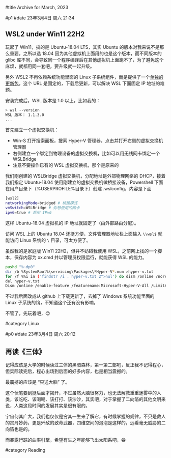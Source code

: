 #title Archive for March, 2023

#p1
#date 23年3月4日 周六 21:34

## WSL2 under Win11 22H2

玩起了 Win11，搞的是 Ubuntu-18.04 LTS，其实 Ubuntu 的版本对我来说不是那么重要，之所以选 18.04 因为其他虚拟机上面用的也是这个版本，而不同版本的 glibc 库不同，会导致同一个程序编译后在其他虚拟机上面跑不了，为了避免这个麻烦，就都用同一套吧，要升级就一起升级。

另外 WSL2 不再依赖系统功能里面的 Linux 子系统组件，而是提供了一个[单独的更新包](https://link.zhihu.com/?target=https%3A//github.com/microsoft/WSL/releases)，这个 URL 是固定的，下载后更新，可以解决 WSL 下面固定 IP 地址的难题。

安装完成后，WSL 版本是 1.0 以上，比如我的：

```sh
> wsl --version
WSL 版本： 1.1.3.0
...
```

首先建立一个虚拟交换机：

- Win-S 打开搜索面板，搜索 Hyper-V 管理器，点击并打开右侧的虚拟交换机管理器
- 右侧建立一个绑定到物理设备的虚拟交换机，比如可以用无线网卡绑定一个 WSLBridge
- 注意不要操作已有的 WSL 虚拟交换机，那个是原来的

我们刚创建的 WSLBridge 虚拟交换机，分配地址是外部物理网络的 DHCP，接着我们指定 Ubuntu-18.04 使用刚建立的虚拟交换机做桥接设备，Powershell 下面在用户目录下（%USERPROFILE%目录下）创建 .wslconfig，内容是下面

```sh
[wsl2]
networkingMode=bridged # 桥接模式
vmSwitch=WSLBridge # 你想使用的网卡
ipv6=true # 启用 IPv6
```

这样 Ubuntu-18.04 虚拟机的 IP 地址就固定了（由外部路由分配）。

访问 WSL 上的 Ubuntu 18.04 还挺方便，文件管理器地址栏上面输入 `\\wsl$` 就能访问 Linux 系统的 `\` 目录，可太方便了。

虽然我的是家庭版 Win11 22H2，但并不妨碍我使用 WSL，之前网上找的一个脚本，保存内容为 xx.cmd 并以管理员权限运行，就能获得 WSL 的能力。

```bash
pushd "%~dp0"
dir /b %SystemRoot%\servicing\Packages\*Hyper-V*.mum >hyper-v.txt
for /f %%i in ('findstr /i . hyper-v.txt 2^>nul') do dism /online /norestart /add-package:"%SystemRoot%\servicing\Packages\%%i"
del hyper-v.txt
Dism /online /enable-feature /featurename:Microsoft-Hyper-V-All /LimitAccess /ALL
```

不过我后面改成从 github 上下载更新了，去掉了 Windows 系统功能里面的 Linux 子系统的钩，不知道这个还有没有影响。

不管了，先玩着吧，😊

#category Linux


#p0
#date 23年3月4日 周六 20:12

## 再读《三体》

记得应该是大学的时候读过三体的黑暗森林，第一第二部吧，反正我不记得程心，但实际读完后，程心出场到后面的好多内容，也是相当震撼的。

最震撼的应该是 “只送大脑” 了。

这个伏笔要到挺后面才揭开，不过虽然大脑很努力，也无法解救重重迷雾中的人类，该吃吃、该喝喝、该打打、该沙沙，其实吧，对于掌握了二向箔的其他文明来说，人类这段时间的发展其实是很有限的。

宇宙何其广大，我们也仅仅是穷其一生来了解它，有时候掌握的规律，不只是救人的灵丹妙药，更是歼敌的致命武器，四维空间的泡泡是这样的，远看毫无威胁的二向箔也是的。

而暴露行踪的曲率引擎，希望有生之年能够飞出太阳系吧，😁

#category Reading
